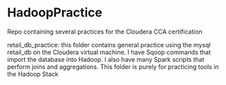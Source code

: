 # HadoopPractice
Repo containing several practices for the Cloudera CCA certification

retail_db_practice: this folder contains general practice using the mysql retail_db on the Cloudera virtual machine.
  I have Sqoop commands that import the database into Hadoop.  I also have many Spark scripts that perform joins and aggregations.  This folder is purely for practicing tools in the Hadoop Stack
